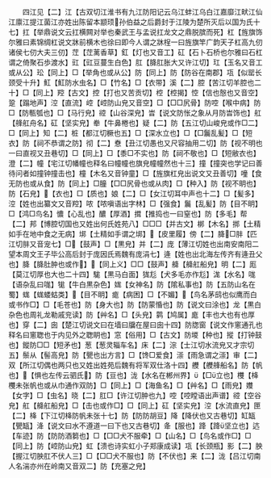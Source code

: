 <!-- { "loadSidebar": true } -->
　　四江见【二】江【古双切江淮书有九江防阳记云乌江蚌江乌白江嘉靡江畎江仙江廪江提江菌江亦姓出陈留本颛顼孙伯益之后爵封于江陵为楚所灭后以国为氏十七】扛【举鼎说文云扛横闗对举也秦武王与孟说扛龙文之鼎脱膑而死】杠【旌旗饰尔雅曰素锦绸杠说文牀前横木也徐曰即今人谓之牀桯一曰旌旗竿广韵天子杠高九仞诸侯七仞大夫三仞】茳【茳蓠香草】釭【灯也又音工】矼【石卜石桥也尔雅曰石杠谓之倚聚石歩渡水】豇【豇豆蔓生白色】肛【胮肛胀大又许江切】玒【玉名又音工或从公】玜【同上】□【举角也或从公】防【同上】防【防谷在南郡】瓨【似罂长颈受十升】魟【魟防水虫名】□【竹名】□【衣带】溪【二】腔【苦江切羊腔也二十】□【同上】羫【古文】控【打也又苦贡切】椌【椌揭】悾【信也慤也又音空】跫【蹋地声】涳【直流】崆【崆防山皃又音空】□【□□尻骨】防啌【喉中病】防□【防甎瓠也】□【马行皃】谾【山谷深皃】旹【说文防怅之象从月防旹饰也】舡【艂舡舟名】矼【坚实皃】牶【牛鼻棬也】疑【二】防【五江切山峻皃或作□二】□【同上】知【二】桩【都江切橛也五】□【深水立也】□【□鬞乱髪】□【短衣】防【祠不恭谓之防】彻【二】憃【丑江切愚也又尺容抽用二切】防【视不明也一曰直视又丑巷切】□【同上】□【黍□不实也】防【祠不敬也】□【短敝衣也】澄【二】幢【宅江切幡幢也释名曰幢幢也旗皃幢幢然也十三】撞【撞突也学记曰善待问者如撞钟撞击也】橦【木名又音钟童】□【旌旗杠皃出说文又丑善切】噇【食无防也或从食】防【同上】□朣【□□尻骨也或从肉】□【种入】防【视不眀也】防【石皃】【衣也】□【质也】娘【二】□【女江切耳中声也十二】□【髪多】涳【姓也出纂文又音羫】哝【哝嗔语出字林】□【强食】鬞【乱髪】防【目不眀】□【鸿□鸟名】憹【心乱也】醲【厚酒】搑【推捣也一曰窒也】防【多毛】帮【二】邦【博腔切国也又姓出何氏姓苑八】□□□【并古文】梆【木名】挷【土精如手在地中食之无病】垹【土精如手谓之垹】【皮里履】傍【二】胮□肨【匹江切肨又音宠七】□【鼓声】□【黒皃】并【二】庞【薄江切姓也出南安南阳二望本周文王子毕公高后封于庞因氏焉魏有庞涓七】逄【姓也出北海左传齐有逄丑父也】胮【胮肚肿也或作】【同上义】□□【鼓声】舽【舽舡船皃】明【二】厖【莫江切厚也大也二十四】駹【黒马白面】狵尨【犬多毛亦作尨】浝【水名】哤【语杂乱曰哤】牻【牛白黒杂色】娏【女神名】防【隂私事也】防【五防山名在蜀】蛖【蛖蝼蛄类】【目不眀】痝【病困】□【不媚】【鸟名茅鸱也似鹰而白或书作□】□【毛苍也】防【身大也】防【防蒙惛也】防【说文曰涂也】龙【黒白杂色也周礼龙勒戚兖读】防【艸名】□【头皃】鹲【鸠属】庬【丰也大也有也厚也】穿【二】囱【楚江切说文曰在墙曰牖在屋曰囱十四】防牎窗【说文作窻通孔也释名曰窻聦也于内见外之聦眀也】窓【俗用】□【古文】防堫【种也】摐【打钟鼓也】鏦防□□【短矛也】葱【葱灵辎车名】床【二】淙【士江切水流皃又才宗切五】鬃从【髻高皃】防【甖也出方言】□【馋□爱食】漴【雨急谓之漴】审【二】双【所江切偶也两只也又姓出姓苑后魏有将军双仕洛十四】艭【艭艂船名】防【帆也】【惧也左传云驷氏】防【豆也】泷【水名在郴州界】【□立也】欆【栙欆未张帆也或从巾通作双防】□【同上】□【海鱼名】□【艸名】□【雨皃】孇【女字】□【虫名】晓【二】肛□【许江切肿也九】啌【啌瞠语出声谱】谾【空谷皃】舡【舽舡船皃】□【击也或作□】□【同上】矼【坚实皃】涳【水流直皃】匣【二】栙【下江切栙防帆未张十七】防【防防胡豆】降【降伏也又古巷切】缸缻【甖缻】洚【说文曰水不遵道一曰下也又古巷切】夅【服也】跭【跭坚立也】迒【车迹】防【防防酒篘也】□【□□犬不服牵】□【山名】□【鸟名或作□】□【同上】防【崆防山皃】虹【溃也诗实虹小子郑康成读】瓨【长颈瓶】影【二】胦【握江切胦肛不伏人三】□【□□犬不服也】防【不伏也】来【二】泷【吕江切南人名湍亦州在岭南又音双二】防【充塞之皃】
